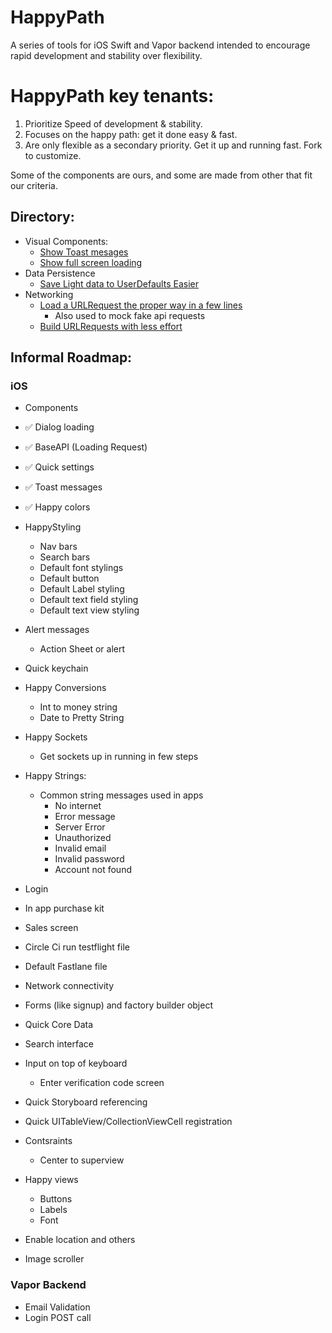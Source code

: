 # HappyPath

A series of tools for iOS Swift and Vapor backend intended to encourage rapid development and stability over flexibility.


# HappyPath key tenants:
1. Prioritize Speed of development & stability.
2. Focuses on the happy path: get it done easy & fast. 
3. Are only flexible as a secondary priority.  Get it up and running fast. Fork to customize. 

Some of the components are ours, and some are made from other that fit our criteria.

## Directory: 
- Visual Components:
    - [Show Toast mesages](https://github.com/rcaraway/HappyToast)
    - [Show full screen loading](https://github.com/rcaraway/HappyLoader)
- Data Persistence
    - [Save Light data to UserDefaults Easier](https://github.com/rcaraway/HappyDefaults)
- Networking
    - [Load a URLRequest the proper way in a few lines](https://github.com/rcaraway/HappyAPIService)
        - Also used to mock fake api requests
    - [Build URLRequests with less effort](https://github.com/rcaraway/HappyRequestBuilder)


## Informal Roadmap: 
### iOS
- Components
- ✅ Dialog loading
- ✅ BaseAPI (Loading Request)
- ✅ Quick settings
- ✅ Toast messages
- ✅ Happy colors
- HappyStyling  
    - Nav bars
    - Search bars
    - Default font stylings
    - Default button 
    - Default Label styling
    - Default text field styling
    - Default text view styling
- Alert messages
    - Action Sheet or alert
- Quick keychain
- Happy Conversions
    - Int to money string
    - Date to Pretty String
- Happy Sockets
   - Get sockets up in running in few steps
- Happy Strings: 
    - Common string messages used in apps
        - No internet 
        - Error message 
        - Server Error
        - Unauthorized
        - Invalid email
        - Invalid password
        - Account not found
- Login
- In app purchase kit 
- Sales screen
- Circle Ci run testflight file
- Default Fastlane file

- Network connectivity
- Forms (like signup) and factory builder object
- Quick Core Data
- Search interface
- Input on top of keyboard
    - Enter verification code screen
- Quick Storyboard referencing
- Quick UITableView/CollectionViewCell registration
- Contsraints
    - Center to superview
- Happy views
    - Buttons 
    - Labels
    - Font
- Enable location and others
- Image scroller

### Vapor Backend
- Email Validation
- Login POST call
